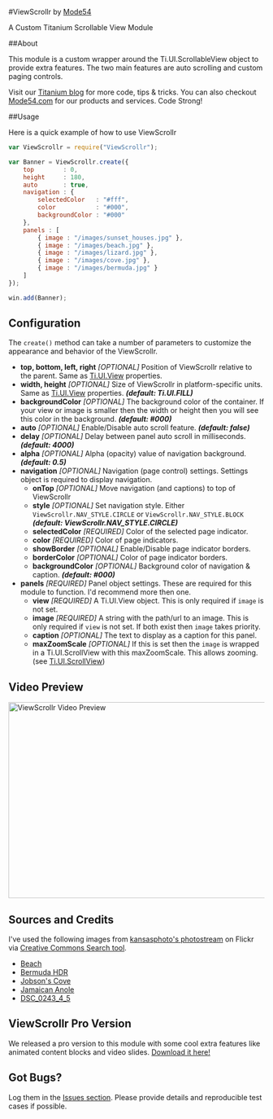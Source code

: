 #ViewScrollr by [Mode54](http://m54.co/home)

A Custom Titanium Scrollable View Module

##About

This module is a custom wrapper around the Ti.UI.ScrollableView object to provide extra features. The two main features are auto scrolling and custom paging controls.

Visit our [Titanium blog](http://TiHelp.me) for more code, tips & tricks. You can also checkout [Mode54.com](http://m54.co/home) for our products and services. Code Strong!

##Usage

Here is a quick example of how to use ViewScrollr

```javascript
var ViewScrollr = require("ViewScrollr");

var Banner = ViewScrollr.create({
	top        : 0,
	height     : 180,
	auto       : true,
	navigation : {
		selectedColor   : "#fff",
		color           : "#000",
		backgroundColor : "#000"
	},
	panels : [
		{ image : "/images/sunset_houses.jpg" },
		{ image : "/images/beach.jpg" },
		{ image : "/images/lizard.jpg" },
		{ image : "/images/cove.jpg" },
		{ image : "/images/bermuda.jpg" }
	]
});

win.add(Banner);
```
## Configuration

The `create()` method can take a number of parameters to customize the appearance and behavior of the ViewScrollr.

* **top, bottom, left, right** _[OPTIONAL]_ Position of ViewScrollr relative to the parent. Same as [Ti.UI.View](http://docs.appcelerator.com/titanium/latest/#!/api/Titanium.UI.View) properties.
* **width, height** _[OPTIONAL]_ Size of ViewScrollr in platform-specific units. Same as [Ti.UI.View](http://docs.appcelerator.com/titanium/latest/#!/api/Titanium.UI.View) properties. **_(default: Ti.UI.FILL)_**
* **backgroundColor** _[OPTIONAL]_ The background color of the container. If your view or image is smaller then the width or height then you will see this color in the background. **_(default: #000)_**
* **auto** _[OPTIONAL]_ Enable/Disable auto scroll feature. **_(default: false)_**
* **delay** _[OPTIONAL]_ Delay between panel auto scroll in milliseconds. **_(default: 4000)_**
* **alpha** _[OPTIONAL]_ Alpha (opacity) value of navigation background. **_(default: 0.5)_**
* **navigation** _[OPTIONAL]_ Navigation (page control) settings. Settings object is required to display navigation.
	* **onTop** _[OPTIONAL]_ Move navigation (and captions) to top of ViewScrollr
	* **style** _[OPTIONAL]_ Set navigation style. Either `ViewScrollr.NAV_STYLE.CIRCLE` or `ViewScrollr.NAV_STYLE.BLOCK` **_(default: ViewScrollr.NAV_STYLE.CIRCLE)_**
	* **selectedColor** _[REQUIRED]_ Color of the selected page indicator.
	* **color** _[REQUIRED]_ Color of page indicators.
	* **showBorder** _[OPTIONAL]_ Enable/Disable page indicator borders.
	* **borderColor** _[OPTIONAL]_ Color of page indicator borders.
	* **backgroundColor** _[OPTIONAL]_ Background color of navigation & caption. **_(default: #000)_**
* **panels** _[REQUIRED]_ Panel object settings. These are required for this module to function. I'd recommend more then one.
	* **view** _[REQUIRED]_ A Ti.UI.View object. This is only required if `image` is not set.
	* **image** _[REQUIRED]_ A string with the path/url to an image. This is only required if `view` is not set. If both exist then `image` takes priority.
	* **caption** _[OPTIONAL]_ The text to display as a caption for this panel.
	* **maxZoomScale** _[OPTIONAL]_ If this is set then the `image` is wrapped in a Ti.UI.ScrollView with this maxZoomScale. This allows zooming. (see [Ti.UI.ScrollView](http://docs.appcelerator.com/titanium/latest/#!/api/Titanium.UI.ScrollView-property-maxZoomScale))

## Video Preview

<a href="http://www.youtube.com/watch?feature=player_embedded&v=8aUx_DD2nE8" target="_blank"><img src="https://raw.github.com/Mode54/ViewScrollr/master/Resources/images/video_poster.png" alt="ViewScrollr Video Preview" width="635" height="385" border="0" /></a>

## Sources and Credits
		
I've used the following images from [kansasphoto's photostream](http://www.flickr.com/photos/34022876@N06/) on Flickr via [Creative Commons Search tool](http://search.creativecommons.org/).</p>
		
* [Beach](http://www.flickr.com/photos/34022876@N06/6873017519)
* [Bermuda HDR](http://www.flickr.com/photos/34022876@N06/7679656016)
* [Jobson's Cove](http://www.flickr.com/photos/34022876@N06/3763170877)
* [Jamaican Anole](http://www.flickr.com/photos/34022876@N06/7680071526)
* [DSC_0243_4_5](http://www.flickr.com/photos/34022876@N06/6893964117)

## ViewScrollr Pro Version

We released a pro version to this module with some cool extra features like animated content blocks and video slides. [Download it here!](http://m54.co/ViewScrollrPro)

## Got Bugs?

Log them in the [Issues section](https://github.com/Mode54/ViewScrollr/issues). Please provide details and reproducible test cases if possible.

